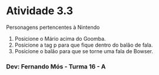 # Atividade 3.3
Personagens pertencentes à Nintendo
<ol>
	<li>Posicione o Mário acima do Goomba.</li>
	<li>Posicione a tag p para que fique dentro do balão de fala.</li>
	<li>Posicione o balão para que se torne uma fala de Bowser.</li>
</ol>

### Dev: Fernando Mós - Turma 16 - A

